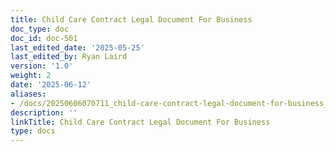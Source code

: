 ```yaml
---
title: Child Care Contract Legal Document For Business
doc_type: doc
doc_id: doc-501
last_edited_date: '2025-05-25'
last_edited_by: Ryan Laird
version: '1.0'
weight: 2
date: '2025-06-12'
aliases:
- /docs/20250606070711_child-care-contract-legal-document-for-business_1_1/
description: ''
linkTitle: Child Care Contract Legal Document For Business
type: docs
---
```


